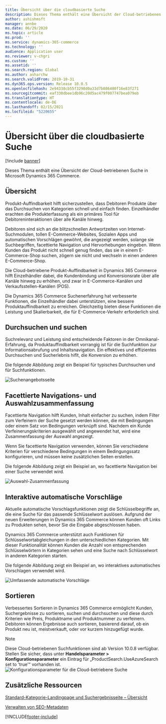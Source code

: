 ```yaml
---
title: Übersicht über die cloudbasierte Suche
description: Dieses Thema enthält eine Übersicht der Cloud-betriebenen Suche in Microsoft Dynamics 365 Commerce.
author: ashishmsft
manager: annbe
ms.date: 06/29/2020
ms.topic: article
ms.prod: ''
ms.service: dynamics-365-commerce
ms.technology: ''
audience: Application user
ms.reviewer: v-chgri
ms.custom: ''
ms.assetid: ''
ms.search.region: Global
ms.author: asharchw
ms.search.validFrom: 2019-10-31
ms.dyn365.ops.version: Release 10.0.5
ms.openlocfilehash: 2e94338cb55f3298d0a33d7b086480f16e83f271
ms.sourcegitcommit: eaf330dbee1db96c20d5ac479f007747bea079eb
ms.translationtype: HT
ms.contentlocale: de-DE
ms.lasthandoff: 02/15/2021
ms.locfileid: "5220655"
---
```

# <a name="cloud-powered-search-overview"></a>Übersicht über die cloudbasierte Suche


[!include [banner](includes/banner.md)]

Dieses Thema enthält eine Übersicht der Cloud-betriebenen Suche in Microsoft Dynamics 365 Commerce.

## <a name="overview"></a>Übersicht

Produkt-Auffindbarkeit hilft sicherzustellen, dass Debitoren Produkte über das Durchsuchen von Kategorien schnell und einfach finden. Einzelhändler erachten die Produkterfassung als ein primäres Tool für Debitoreninteraktionen über alle Kanäle hinweg.

Debitoren sind sich an die blitzschnellen Antwortzeiten von Internet-Suchmodulen, tollen E-Commerce-Websites, Sozialen Apps und automatischen Vorschlägen gewöhnt, die angezeigt werden, solange sie Suchbegriffen, facettierte Navigation und Hervorhebungen eingeben. Wenn Kunden das Produkt nicht schnell genug finden, das sie in einem E-Commerce-Shop suchen, zögern sie nicht und wechseln in einen anderen E-Commerce-Shop.

Die Cloud-betriebene Produkt-Auffindbarkeit in Dynamics 365 Commerce hilft Einzelhändler dabei, die Kundenbindung und Konversionsrate über alle Kanäle hinweg zu erhöhen, und zwar in E-Commerce-Kanälen und Verkaufsstellen-Kanälen (POS).

Die Dynamics 365 Commerce Suchenerfahrung hat verbesserte Funktionen, die Einzelhändler dabei unterstützen, eine bessere Produktauffindbarkeit zu erreichen. Gleichzeitig bieten diese Funktionen die Leistung und Skalierbarkeit, die für E-Commerce-Verkehr erforderlich sind.

## <a name="browse-and-search"></a>Durchsuchen und suchen

Suchrelevanz und Leistung sind entscheidende Faktoren in der Omnikanal-Erfahrung, da Produktauffindbarkeit vorrangig ist für die Suchfunktion zur Informationsabrufung und Inhaltsnavigation. Ein effektives und effizientes Durchsuchen und Sucherlebnis hiflt, die Konversion zu erhöhen.

Die folgende Abbildung zeigt ein Beispiel für typisches Durchsuchen und für Suchfunktionen.

![Suchenangebotsseite](./media/SearchLanding.png)

## <a name="faceted-navigation-and-choice-summary"></a>Facettierte Navigations- und Auswahlzusammenfassung 

Facettierte Navigation hilft Kunden, Inhalt einfacher zu suchen, indem Filter zum Verfeinern der Suche gesetzt werden können, die mit Bedingungen oder einem Satz von Bedingungen verknüpft sind. Nachdem ein Kunde Verfeinerungskriterien ausgewählt und angewendet hat, wird eine Zusammenfassung der Auswahl angezeigt. 

Wenn Sie facettierte Navigation verwenden, können Sie verschiedene Kriterien für verschiedene Bedingungen in einem Bedingungssatz konfigurieren, und müssen keine zusätzlichen Seiten erstellen. 

Die folgende Abbildung zeigt ein Beispiel an, wo facettierte Navigation bei einer Suche verwendet wird.

![Auswahl-Zusammenfassung](./media/ChoiceSummary.png)

## <a name="immersive-autosuggest"></a>Interaktive automatische Vorschläge

Aktuelle automatische Vorschlagsfunktionen zeigt die Schlüsselbegriffe an, die eine Suche für das passende Schlüsselwort auslösen. Aufgrund der neuen Erweiterungen in Dynamics 365 Commerce können Kunden oft Links zu Produkten sehen, bevor Sie die Eingabe abgeschlossen haben.

Dynamics 365 Commerce unterstützt auch Funktionen für Schlüsselwortabgleichungen in den unterschiedlichen Kategorien. Mit dieser Funktionalität können Kunden die Anzahl von entsprechenden Schlüsselwörtern in Kategorien sehen und eine Suche nach Schlüsselwort in anderen Kategorien starten.

Die folgende Abbildung zeigt ein Beispiel an, wo interaktives automatisches Vorschlagen verwendet wird.

![Umfassende automatische Vorschläge](./media/ImmersiveAutoSuggestUX.png)

## <a name="sort"></a>Sortieren

Verbessertes Sortieren in Dynamics 365 Commerce ermöglicht Kunden, Suchergebnisse zu sortieren, suchen und durchsuchen und diese durch Kriterien wie Preis, Produktname und Produktnummer zu verfeinern. Debitoren können Ergebnisse auch sortieren, basierend darauf, ob ein Produkt neu ist, meistverkauft, oder vor kurzem hinzugefügt wurde.

>[!NOTE]
>Diese Cloud-betriebenen Suchfunktionen sind ab Version 10.0.8 verfügbar. Stellen Sie sicher, dass unter **Handelsparameter > Konfigurationsparameter** ein Eintrag für „ProductSearch.UseAzureSearch set to 'true'“ vorhanden ist. 
![Konfigurationsparameter für die Cloud-betriebene Suche](./media/CloudPoweredSearchConfigurationParameters.png)

## <a name="additional-resources"></a>Zusätzliche Ressourcen

[Standard-Kategorie-Landingpage und Suchergebnisseite – Übersicht](category-search-page-overview.md)

[Verwalten von SEO-Metadaten](manage-seo-metadata.md)


[!INCLUDE[footer-include](../includes/footer-banner.md)]